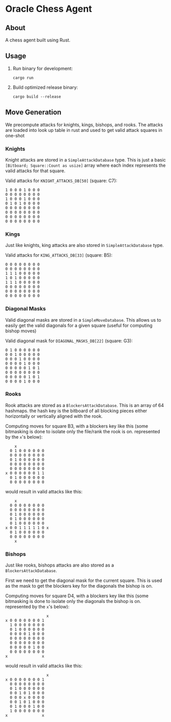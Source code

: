 # Oracle Chess Agent

## About

A chess agent built using Rust.

## Usage

1. Run binary for development:

    ```cli
    cargo run
    ```

2. Build optimized release binary:

    ```cli
    cargo build --release
    ```

## Move Generation

We precompute attacks for knights, kings, bishops, and rooks. The attacks are loaded into look up table in rust and used to get valid attack squares in one-shot

### Knights

Knight attacks are stored in a `SimpleAttackDatabase` type. This is just a basic `[Bitboard; Square::Count as usize]` array where each index represents the valid attacks for that square.

Valid attacks for `KNIGHT_ATTACKS_DB[50]` (square: C7):

```text
1 0 0 0 1 0 0 0
0 0 0 0 0 0 0 0
1 0 0 0 1 0 0 0
0 1 0 1 0 0 0 0
0 0 0 0 0 0 0 0
0 0 0 0 0 0 0 0
0 0 0 0 0 0 0 0
0 0 0 0 0 0 0 0
```

### Kings

Just like knights, king attacks are also stored in `SimpleAttackDatabase` type.

Valid attacks for `KING_ATTACKS_DB[33]` (square: B5):

```text
0 0 0 0 0 0 0 0
0 0 0 0 0 0 0 0
1 1 1 0 0 0 0 0
1 0 1 0 0 0 0 0
1 1 1 0 0 0 0 0
0 0 0 0 0 0 0 0
0 0 0 0 0 0 0 0
0 0 0 0 0 0 0 0
```

### Diagonal Masks

Valid diagonal masks are stored in a `SimpleMoveDatabase`. This allows us to easily get the valid diagonals for a given square (useful for computing bishop moves)

Valid diagonal mask for `DIAGONAL_MASKS_DB[22]` (square: G3):

```text
0 1 0 0 0 0 0 0
0 0 1 0 0 0 0 0
0 0 0 1 0 0 0 0
0 0 0 0 1 0 0 0
0 0 0 0 0 1 0 1
0 0 0 0 0 0 0 0
0 0 0 0 0 1 0 1
0 0 0 0 1 0 0 0
```

### Rooks

Rook attacks are stored as a `BlockersAttackDatabase`. This is an array of 64 hashmaps. the hash key is the bitboard of all blocking pieces either horizontally or vertically aligned with the rook.

Computing moves for square B3, with a blockers key like this (some bitmasking is done to isolate only the file/rank the rook is on. represented by the `x`'s below):

```text
    x
  0 1 0 0 0 0 0 0
  0 0 0 0 0 0 0 0
  0 1 0 0 0 0 0 0
  0 0 0 0 0 0 0 0
  0 0 0 0 0 0 0 0
x 0 0 0 0 0 0 1 1
  0 1 0 0 0 0 0 0
  0 0 0 0 0 0 0 0
```

would result in valid attacks like this:

```text
    x
  0 0 0 0 0 0 0 0
  0 0 0 0 0 0 0 0
  0 1 0 0 0 0 0 0
  0 1 0 0 0 0 0 0
  0 1 0 0 0 0 0 0
x 0 0 1 1 1 1 1 0 x
  0 1 0 0 0 0 0 0
  0 0 0 0 0 0 0 0
    x
```

### Bishops

Just like rooks, bishops attacks are also stored as a `BlockersAttackDatabase`.

First we need to get the diagonal mask for the current square. This is used as the mask to get the blockers key for the diagonals the bishop is on.

Computing moves for square D4, with a blockers key like this (some bitmasking is done to isolate only the diagonals the bishop is on. represented by the `x`'s below):

```text
                  x
x 0 0 0 0 0 0 0 1
  1 0 0 0 0 0 0 0
  0 1 0 0 0 0 0 0
  0 0 0 0 1 0 0 0
  0 0 0 0 0 0 0 0
  0 0 0 0 0 0 0 0
  0 0 0 0 0 1 0 0
  0 0 0 0 0 0 0 0
x               x
```

would result in valid attacks like this:

```text
                  x
x 0 0 0 0 0 0 0 1
  0 0 0 0 0 0 0 0
  0 1 0 0 0 0 0 0
  0 0 1 0 1 0 0 0
  0 0 0 x 0 0 0 0
  0 0 1 0 1 0 0 0
  0 1 0 0 0 1 0 0
  1 0 0 0 0 0 0 0
x               x
```

